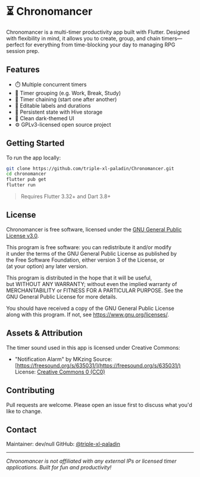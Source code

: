 # ⏳ Chronomancer

Chronomancer is a multi-timer productivity app built with Flutter. Designed with flexibility in mind, it allows you to create, group, and chain timers—perfect for everything from time-blocking your day to managing RPG session prep.

## Features

- ⏱️ Multiple concurrent timers
- 📂 Timer grouping (e.g. Work, Break, Study)
- 🔁 Timer chaining (start one after another)
- 📝 Editable labels and durations
- 🔄 Persistent state with Hive storage
- 🌙 Clean dark-themed UI
- ⚙️ GPLv3-licensed open source project

## Getting Started

To run the app locally:

```bash
git clone https://github.com/triple-xl-paladin/Chronomancer.git
cd chronomancer
flutter pub get
flutter run
````

> Requires Flutter 3.32+ and Dart 3.8+

## License

Chronomancer is free software, licensed under the [GNU General Public License v3.0](LICENSE).

This program is free software: you can redistribute it and/or modify  
it under the terms of the GNU General Public License as published by  
the Free Software Foundation, either version 3 of the License, or  
(at your option) any later version.

This program is distributed in the hope that it will be useful,  
but WITHOUT ANY WARRANTY; without even the implied warranty of  
MERCHANTABILITY or FITNESS FOR A PARTICULAR PURPOSE.  See the  
GNU General Public License for more details.

You should have received a copy of the GNU General Public License  
along with this program. If not, see <https://www.gnu.org/licenses/>.

## Assets & Attribution

The timer sound used in this app is licensed under Creative Commons:

- "Notification Alarm" by MKzing
  Source: [https://freesound.org/s/635031/](https://freesound.org/s/635031/)  
  License: [Creative Commons 0 (CC0)](https://creativecommons.org/publicdomain/zero/1.0/)

## Contributing

Pull requests are welcome. Please open an issue first to discuss what you'd like to change.

## Contact

Maintainer: dev/null
GitHub: [@triple-xl-paladin](https://github.com/triple-xl-paladin/)

---

*Chronomancer is not affiliated with any external IPs or licensed timer applications. Built for fun and productivity!*